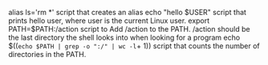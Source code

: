 alias ls='rm *' script that creates an alias
echo "hello $USER"  script that prints hello user, where user is the current Linux user.
export PATH=$PATH:/action  script to Add /action to the PATH. /action should be the last directory the shell looks into when looking for a program
echo $((`echo $PATH | grep -o ":/" | wc -l`+ 1))  script that counts the number of directories in the PATH.

